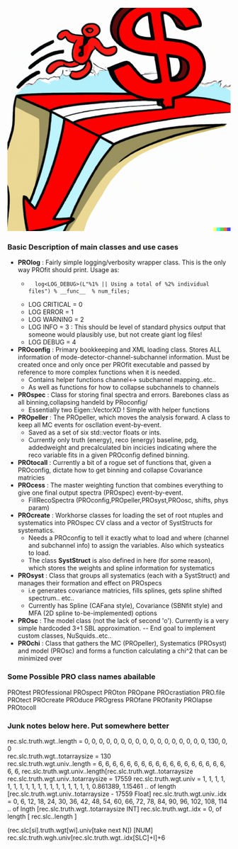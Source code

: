 ![Alt text](/other/profit.png "Minimizing PROfit")





### Basic Description of main classes and use cases

- **PROlog** : Fairly simple logging/verbosity wrapper class. This is the only way PROfit should print. Usage as:
    -       log<LOG_DEBUG>(L"%1% || Using a total of %2% individual files") % __func__  % num_files;
    - LOG CRITICAL = 0
    - LOG ERROR = 1
    - LOG WARNING = 2
    - LOG INFO = 3 :  This should be level of standard physics output that someone would plausibly use, but not create giant log files!
    - LOG DEBUG = 4 
- **PROconfig** : Primary bookkeeping and XML loading class. Stores ALL information of mode-detector-channel-subchannel information. Must be created once and only once per PROfit executable and passed by reference to more complex functions when it is needed.
    - Contains helper functions channel<-> subchannel mapping..etc..
    - As well as functions for how to collapse subchannels to channels
- **PROspec**  : Class for storing final spectra and errors. Barebones class as all binning,collapsing handeld by PRoconfig/
    - Essentially two Eigen::VectorXD ! Simple with helper functions
- **PROpeller** : The PROpeller, which moves the analysis forward. A class to keep all MC events for oscllation event-by-event.
    - Saved as a set of six std::vector floats or ints. 
    - Currently only truth (energy), reco (energy) baseline, pdg, addedweight and precalculated bin incicies indicating where the reco variable fits in a given PROconfig defined binning. 
- **PROtocall** : Currently a bit of a rogue set of functions that, given a PROconfig, dictate how to get binning and collapse Covariance matricies
- **PROcess** : The master weighting function that combines everything to give one final output spectra (PROspec) event-by-event. 
    - FillRecoSpectra (PROconfig,PROpeller,PROsyst,PROosc, shifts, phys param)
- **PROcreate** : Workhorse classes for loading the set of root ntuples and systematics into PROspec CV class and a vector of SystStructs for systematics.  
    - Needs a PROconfig to tell it exactly what to load and where (channel and subchannel info) to assign the variables. Also which systeatics to load.
    - The class **SystStruct** is also defined in here (for some reason), which stores the weights and spline information for systematics
- **PROsyst** : Class that groups all systematics (each with a SystStruct) and manages their formation and effect on PROspecs
    - i.e generates covariance matricies, fills splines, gets spline shifted spectrum.. etc..
    - Currently has Spline (CAFana style), Covariance (SBNfit style) and MFA (2D spline to-be-implemented) options
- **PROsc** : The model class (not the lack of second 'o'). Currently is a very simple hardcoded 3+1 SBL approximation.
    -- End goal to implement custom classes, NuSquids..etc..
- **PROchi** : Class that gathers the MC (PROpeller), Systematics (PROsyst) and model (PROsc) and forms a function calculating a chi^2 that can be minimized over


### Some Possible PRO class names abailable 
PROtest
PROfessional
PROspect
PROton
PROpane
PROcrastiation
PRO.file
PROtect
PROcreate
PROduce
PROgress
PROfane
PROfanity
PROlapse
PROtocoll


### Junk notes below here. Put somewhere better 
  rec.slc.truth.wgt..length = 0, 0, 0, 0, 0, 0, 0, 0, 0, 0, 0, 0, 0, 0, 0, 0, 0, 130, 0, 0                                                         
  rec.slc.truth.wgt..totarraysize = 130                                                                
  rec.slc.truth.wgt.univ..length = 6,  6, 6, 6, 6, 6, 6, 6, 6, 6, 6,  6, 6, 6, 6, 6, 6, 6, 6, 6, rec.slc.truth.wgt.univ..length[rec.slc.truth.wgt..totarraysize
  rec.slc.truth.wgt.univ..totarraysize = 17559
  rec.slc.truth.wgt.univ = 1,  1, 1, 1, 1, 1,   1, 1, 1, 1, 1,   1, 1, 1, 1, 1, 1, 1, 0.861389, 1.15461   .. of length [rec.slc.truth.wgt.univ..totarraysize - 17559 Float] 
  rec.slc.truth.wgt.univ..idx = 0, 6, 12, 18, 24, 30, 36, 42, 48, 54, 60, 66, 72, 78, 84, 90, 96, 102, 108, 114  .. of lngth [rec.slc.truth.wgt..totarraysize INT]
  rec.slc.truth.wgt..idx = 0,            of length [ rec.slc..length ]

  (rec.slc[si].truth.wgt[wi].univ[take next N])    [NUM]
  rec.slc.truth.wgh.univ[rec.slc.truth.wgt..idx[SLC]+I]+6
   

